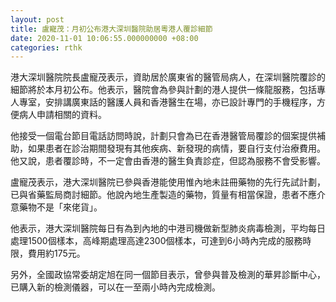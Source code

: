 ```yaml
---
layout: post
title: 盧寵茂：月初公布港大深圳醫院助居粵港人覆診細節
date: 2020-11-01 10:06:55.000000000 +08:00
categories: rthk
---
```


港大深圳醫院院長盧寵茂表示，資助居於廣東省的醫管局病人，在深圳醫院覆診的細節將於本月初公布。他表示，醫院會為參與計劃的港人提供一條龍服務，包括專人專室，安排講廣東話的醫護人員和香港醫生在場，亦已設計專門的手機程序，方便病人申請相關的資料。

他接受一個電台節目電話訪問時說，計劃只會為已在香港醫管局覆診的個案提供補助，如果患者在診治期間發現有其他疾病、新發現的病情，要自行支付治療費用。他又說，患者覆診時，不一定會由香港的醫生負責診症，但認為服務不會受影響。

盧寵茂表示，港大深圳醫院已參與香港能使用惟內地未註冊藥物的先行先試計劃，已與省藥監局商討細節。他說內地生產製造的藥物，質量有相當保證，患者不應介意藥物不是「來佬貨」。

他表示，港大深圳醫院每日有為到內地的中港司機做新型肺炎病毒檢測，平均每日處理1500個樣本，高峰期處理高達2300個樣本，可達到6小時內完成的服務時限，費用約175元。

另外，全國政協常委胡定旭在同一個節目表示，曾參與普及檢測的華昇診斷中心，已購入新的檢測儀器，可以在一至兩小時內完成檢測。
